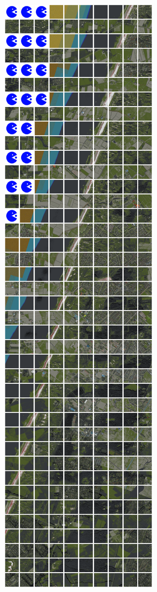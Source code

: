 <html>
<div>
<img src="https://github.com/HakkaTjakka/NL_TILE_MAP/blob/main/source.png" height="44" width="44">
<img src="https://github.com/HakkaTjakka/NL_TILE_MAP/blob/main/source.png" height="44" width="44">
<img src="https://github.com/HakkaTjakka/NL_TILE_MAP/blob/main/source.png" height="44" width="44">
<img src="https://github.com/HakkaTjakka/NL_TILE_MAP/blob/main/18/616/-1060/r.6163.-10600.png" height="44" width="44">
<img src="https://github.com/HakkaTjakka/NL_TILE_MAP/blob/main/18/616/-1060/r.6164.-10600.png" height="44" width="44">
<img src="https://github.com/HakkaTjakka/NL_TILE_MAP/blob/main/18/616/-1060/r.6165.-10600.png" height="44" width="44">
<img src="https://github.com/HakkaTjakka/NL_TILE_MAP/blob/main/18/616/-1060/r.6166.-10600.png" height="44" width="44">
<img src="https://github.com/HakkaTjakka/NL_TILE_MAP/blob/main/18/616/-1060/r.6167.-10600.png" height="44" width="44">
<img src="https://github.com/HakkaTjakka/NL_TILE_MAP/blob/main/18/616/-1060/r.6168.-10600.png" height="44" width="44">
<img src="https://github.com/HakkaTjakka/NL_TILE_MAP/blob/main/18/616/-1060/r.6169.-10600.png" height="44" width="44">
<img src="https://github.com/HakkaTjakka/NL_TILE_MAP/blob/main/18/617/-1060/r.6170.-10600.png" height="44" width="44">
<img src="https://github.com/HakkaTjakka/NL_TILE_MAP/blob/main/18/617/-1060/r.6171.-10600.png" height="44" width="44">
<img src="https://github.com/HakkaTjakka/NL_TILE_MAP/blob/main/18/617/-1060/r.6172.-10600.png" height="44" width="44">
<img src="https://github.com/HakkaTjakka/NL_TILE_MAP/blob/main/18/617/-1060/r.6173.-10600.png" height="44" width="44">
<img src="https://github.com/HakkaTjakka/NL_TILE_MAP/blob/main/18/617/-1060/r.6174.-10600.png" height="44" width="44">
<img src="https://github.com/HakkaTjakka/NL_TILE_MAP/blob/main/18/617/-1060/r.6175.-10600.png" height="44" width="44">
<img src="https://github.com/HakkaTjakka/NL_TILE_MAP/blob/main/18/617/-1060/r.6176.-10600.png" height="44" width="44">
<img src="https://github.com/HakkaTjakka/NL_TILE_MAP/blob/main/18/617/-1060/r.6177.-10600.png" height="44" width="44">
<img src="https://github.com/HakkaTjakka/NL_TILE_MAP/blob/main/18/617/-1060/r.6178.-10600.png" height="44" width="44">
<img src="https://github.com/HakkaTjakka/NL_TILE_MAP/blob/main/18/617/-1060/r.6179.-10600.png" height="44" width="44">
<br>
<img src="https://github.com/HakkaTjakka/NL_TILE_MAP/blob/main/source.png" height="44" width="44">
<img src="https://github.com/HakkaTjakka/NL_TILE_MAP/blob/main/source.png" height="44" width="44">
<img src="https://github.com/HakkaTjakka/NL_TILE_MAP/blob/main/source.png" height="44" width="44">
<img src="https://github.com/HakkaTjakka/NL_TILE_MAP/blob/main/18/616/-1060/r.6163.-10599.png" height="44" width="44">
<img src="https://github.com/HakkaTjakka/NL_TILE_MAP/blob/main/18/616/-1060/r.6164.-10599.png" height="44" width="44">
<img src="https://github.com/HakkaTjakka/NL_TILE_MAP/blob/main/18/616/-1060/r.6165.-10599.png" height="44" width="44">
<img src="https://github.com/HakkaTjakka/NL_TILE_MAP/blob/main/18/616/-1060/r.6166.-10599.png" height="44" width="44">
<img src="https://github.com/HakkaTjakka/NL_TILE_MAP/blob/main/18/616/-1060/r.6167.-10599.png" height="44" width="44">
<img src="https://github.com/HakkaTjakka/NL_TILE_MAP/blob/main/18/616/-1060/r.6168.-10599.png" height="44" width="44">
<img src="https://github.com/HakkaTjakka/NL_TILE_MAP/blob/main/18/616/-1060/r.6169.-10599.png" height="44" width="44">
<img src="https://github.com/HakkaTjakka/NL_TILE_MAP/blob/main/18/617/-1060/r.6170.-10599.png" height="44" width="44">
<img src="https://github.com/HakkaTjakka/NL_TILE_MAP/blob/main/18/617/-1060/r.6171.-10599.png" height="44" width="44">
<img src="https://github.com/HakkaTjakka/NL_TILE_MAP/blob/main/18/617/-1060/r.6172.-10599.png" height="44" width="44">
<img src="https://github.com/HakkaTjakka/NL_TILE_MAP/blob/main/18/617/-1060/r.6173.-10599.png" height="44" width="44">
<img src="https://github.com/HakkaTjakka/NL_TILE_MAP/blob/main/18/617/-1060/r.6174.-10599.png" height="44" width="44">
<img src="https://github.com/HakkaTjakka/NL_TILE_MAP/blob/main/18/617/-1060/r.6175.-10599.png" height="44" width="44">
<img src="https://github.com/HakkaTjakka/NL_TILE_MAP/blob/main/18/617/-1060/r.6176.-10599.png" height="44" width="44">
<img src="https://github.com/HakkaTjakka/NL_TILE_MAP/blob/main/18/617/-1060/r.6177.-10599.png" height="44" width="44">
<img src="https://github.com/HakkaTjakka/NL_TILE_MAP/blob/main/18/617/-1060/r.6178.-10599.png" height="44" width="44">
<img src="https://github.com/HakkaTjakka/NL_TILE_MAP/blob/main/18/617/-1060/r.6179.-10599.png" height="44" width="44">
<br>
<img src="https://github.com/HakkaTjakka/NL_TILE_MAP/blob/main/source.png" height="44" width="44">
<img src="https://github.com/HakkaTjakka/NL_TILE_MAP/blob/main/source.png" height="44" width="44">
<img src="https://github.com/HakkaTjakka/NL_TILE_MAP/blob/main/source.png" height="44" width="44">
<img src="https://github.com/HakkaTjakka/NL_TILE_MAP/blob/main/18/616/-1060/r.6163.-10598.png" height="44" width="44">
<img src="https://github.com/HakkaTjakka/NL_TILE_MAP/blob/main/18/616/-1060/r.6164.-10598.png" height="44" width="44">
<img src="https://github.com/HakkaTjakka/NL_TILE_MAP/blob/main/18/616/-1060/r.6165.-10598.png" height="44" width="44">
<img src="https://github.com/HakkaTjakka/NL_TILE_MAP/blob/main/18/616/-1060/r.6166.-10598.png" height="44" width="44">
<img src="https://github.com/HakkaTjakka/NL_TILE_MAP/blob/main/18/616/-1060/r.6167.-10598.png" height="44" width="44">
<img src="https://github.com/HakkaTjakka/NL_TILE_MAP/blob/main/18/616/-1060/r.6168.-10598.png" height="44" width="44">
<img src="https://github.com/HakkaTjakka/NL_TILE_MAP/blob/main/18/616/-1060/r.6169.-10598.png" height="44" width="44">
<img src="https://github.com/HakkaTjakka/NL_TILE_MAP/blob/main/18/617/-1060/r.6170.-10598.png" height="44" width="44">
<img src="https://github.com/HakkaTjakka/NL_TILE_MAP/blob/main/18/617/-1060/r.6171.-10598.png" height="44" width="44">
<img src="https://github.com/HakkaTjakka/NL_TILE_MAP/blob/main/18/617/-1060/r.6172.-10598.png" height="44" width="44">
<img src="https://github.com/HakkaTjakka/NL_TILE_MAP/blob/main/18/617/-1060/r.6173.-10598.png" height="44" width="44">
<img src="https://github.com/HakkaTjakka/NL_TILE_MAP/blob/main/18/617/-1060/r.6174.-10598.png" height="44" width="44">
<img src="https://github.com/HakkaTjakka/NL_TILE_MAP/blob/main/18/617/-1060/r.6175.-10598.png" height="44" width="44">
<img src="https://github.com/HakkaTjakka/NL_TILE_MAP/blob/main/18/617/-1060/r.6176.-10598.png" height="44" width="44">
<img src="https://github.com/HakkaTjakka/NL_TILE_MAP/blob/main/18/617/-1060/r.6177.-10598.png" height="44" width="44">
<img src="https://github.com/HakkaTjakka/NL_TILE_MAP/blob/main/18/617/-1060/r.6178.-10598.png" height="44" width="44">
<img src="https://github.com/HakkaTjakka/NL_TILE_MAP/blob/main/18/617/-1060/r.6179.-10598.png" height="44" width="44">
<br>
<img src="https://github.com/HakkaTjakka/NL_TILE_MAP/blob/main/source.png" height="44" width="44">
<img src="https://github.com/HakkaTjakka/NL_TILE_MAP/blob/main/source.png" height="44" width="44">
<img src="https://github.com/HakkaTjakka/NL_TILE_MAP/blob/main/source.png" height="44" width="44">
<img src="https://github.com/HakkaTjakka/NL_TILE_MAP/blob/main/18/616/-1060/r.6163.-10597.png" height="44" width="44">
<img src="https://github.com/HakkaTjakka/NL_TILE_MAP/blob/main/18/616/-1060/r.6164.-10597.png" height="44" width="44">
<img src="https://github.com/HakkaTjakka/NL_TILE_MAP/blob/main/18/616/-1060/r.6165.-10597.png" height="44" width="44">
<img src="https://github.com/HakkaTjakka/NL_TILE_MAP/blob/main/18/616/-1060/r.6166.-10597.png" height="44" width="44">
<img src="https://github.com/HakkaTjakka/NL_TILE_MAP/blob/main/18/616/-1060/r.6167.-10597.png" height="44" width="44">
<img src="https://github.com/HakkaTjakka/NL_TILE_MAP/blob/main/18/616/-1060/r.6168.-10597.png" height="44" width="44">
<img src="https://github.com/HakkaTjakka/NL_TILE_MAP/blob/main/18/616/-1060/r.6169.-10597.png" height="44" width="44">
<img src="https://github.com/HakkaTjakka/NL_TILE_MAP/blob/main/18/617/-1060/r.6170.-10597.png" height="44" width="44">
<img src="https://github.com/HakkaTjakka/NL_TILE_MAP/blob/main/18/617/-1060/r.6171.-10597.png" height="44" width="44">
<img src="https://github.com/HakkaTjakka/NL_TILE_MAP/blob/main/18/617/-1060/r.6172.-10597.png" height="44" width="44">
<img src="https://github.com/HakkaTjakka/NL_TILE_MAP/blob/main/18/617/-1060/r.6173.-10597.png" height="44" width="44">
<img src="https://github.com/HakkaTjakka/NL_TILE_MAP/blob/main/18/617/-1060/r.6174.-10597.png" height="44" width="44">
<img src="https://github.com/HakkaTjakka/NL_TILE_MAP/blob/main/18/617/-1060/r.6175.-10597.png" height="44" width="44">
<img src="https://github.com/HakkaTjakka/NL_TILE_MAP/blob/main/18/617/-1060/r.6176.-10597.png" height="44" width="44">
<img src="https://github.com/HakkaTjakka/NL_TILE_MAP/blob/main/18/617/-1060/r.6177.-10597.png" height="44" width="44">
<img src="https://github.com/HakkaTjakka/NL_TILE_MAP/blob/main/18/617/-1060/r.6178.-10597.png" height="44" width="44">
<img src="https://github.com/HakkaTjakka/NL_TILE_MAP/blob/main/18/617/-1060/r.6179.-10597.png" height="44" width="44">
<br>
<img src="https://github.com/HakkaTjakka/NL_TILE_MAP/blob/main/source.png" height="44" width="44">
<img src="https://github.com/HakkaTjakka/NL_TILE_MAP/blob/main/source.png" height="44" width="44">
<img src="https://github.com/HakkaTjakka/NL_TILE_MAP/blob/main/18/616/-1060/r.6162.-10596.png" height="44" width="44">
<img src="https://github.com/HakkaTjakka/NL_TILE_MAP/blob/main/18/616/-1060/r.6163.-10596.png" height="44" width="44">
<img src="https://github.com/HakkaTjakka/NL_TILE_MAP/blob/main/18/616/-1060/r.6164.-10596.png" height="44" width="44">
<img src="https://github.com/HakkaTjakka/NL_TILE_MAP/blob/main/18/616/-1060/r.6165.-10596.png" height="44" width="44">
<img src="https://github.com/HakkaTjakka/NL_TILE_MAP/blob/main/18/616/-1060/r.6166.-10596.png" height="44" width="44">
<img src="https://github.com/HakkaTjakka/NL_TILE_MAP/blob/main/18/616/-1060/r.6167.-10596.png" height="44" width="44">
<img src="https://github.com/HakkaTjakka/NL_TILE_MAP/blob/main/18/616/-1060/r.6168.-10596.png" height="44" width="44">
<img src="https://github.com/HakkaTjakka/NL_TILE_MAP/blob/main/18/616/-1060/r.6169.-10596.png" height="44" width="44">
<img src="https://github.com/HakkaTjakka/NL_TILE_MAP/blob/main/18/617/-1060/r.6170.-10596.png" height="44" width="44">
<img src="https://github.com/HakkaTjakka/NL_TILE_MAP/blob/main/18/617/-1060/r.6171.-10596.png" height="44" width="44">
<img src="https://github.com/HakkaTjakka/NL_TILE_MAP/blob/main/18/617/-1060/r.6172.-10596.png" height="44" width="44">
<img src="https://github.com/HakkaTjakka/NL_TILE_MAP/blob/main/18/617/-1060/r.6173.-10596.png" height="44" width="44">
<img src="https://github.com/HakkaTjakka/NL_TILE_MAP/blob/main/18/617/-1060/r.6174.-10596.png" height="44" width="44">
<img src="https://github.com/HakkaTjakka/NL_TILE_MAP/blob/main/18/617/-1060/r.6175.-10596.png" height="44" width="44">
<img src="https://github.com/HakkaTjakka/NL_TILE_MAP/blob/main/18/617/-1060/r.6176.-10596.png" height="44" width="44">
<img src="https://github.com/HakkaTjakka/NL_TILE_MAP/blob/main/18/617/-1060/r.6177.-10596.png" height="44" width="44">
<img src="https://github.com/HakkaTjakka/NL_TILE_MAP/blob/main/18/617/-1060/r.6178.-10596.png" height="44" width="44">
<img src="https://github.com/HakkaTjakka/NL_TILE_MAP/blob/main/18/617/-1060/r.6179.-10596.png" height="44" width="44">
<br>
<img src="https://github.com/HakkaTjakka/NL_TILE_MAP/blob/main/source.png" height="44" width="44">
<img src="https://github.com/HakkaTjakka/NL_TILE_MAP/blob/main/source.png" height="44" width="44">
<img src="https://github.com/HakkaTjakka/NL_TILE_MAP/blob/main/18/616/-1060/r.6162.-10595.png" height="44" width="44">
<img src="https://github.com/HakkaTjakka/NL_TILE_MAP/blob/main/18/616/-1060/r.6163.-10595.png" height="44" width="44">
<img src="https://github.com/HakkaTjakka/NL_TILE_MAP/blob/main/18/616/-1060/r.6164.-10595.png" height="44" width="44">
<img src="https://github.com/HakkaTjakka/NL_TILE_MAP/blob/main/18/616/-1060/r.6165.-10595.png" height="44" width="44">
<img src="https://github.com/HakkaTjakka/NL_TILE_MAP/blob/main/18/616/-1060/r.6166.-10595.png" height="44" width="44">
<img src="https://github.com/HakkaTjakka/NL_TILE_MAP/blob/main/18/616/-1060/r.6167.-10595.png" height="44" width="44">
<img src="https://github.com/HakkaTjakka/NL_TILE_MAP/blob/main/18/616/-1060/r.6168.-10595.png" height="44" width="44">
<img src="https://github.com/HakkaTjakka/NL_TILE_MAP/blob/main/18/616/-1060/r.6169.-10595.png" height="44" width="44">
<img src="https://github.com/HakkaTjakka/NL_TILE_MAP/blob/main/18/617/-1060/r.6170.-10595.png" height="44" width="44">
<img src="https://github.com/HakkaTjakka/NL_TILE_MAP/blob/main/18/617/-1060/r.6171.-10595.png" height="44" width="44">
<img src="https://github.com/HakkaTjakka/NL_TILE_MAP/blob/main/18/617/-1060/r.6172.-10595.png" height="44" width="44">
<img src="https://github.com/HakkaTjakka/NL_TILE_MAP/blob/main/18/617/-1060/r.6173.-10595.png" height="44" width="44">
<img src="https://github.com/HakkaTjakka/NL_TILE_MAP/blob/main/18/617/-1060/r.6174.-10595.png" height="44" width="44">
<img src="https://github.com/HakkaTjakka/NL_TILE_MAP/blob/main/18/617/-1060/r.6175.-10595.png" height="44" width="44">
<img src="https://github.com/HakkaTjakka/NL_TILE_MAP/blob/main/18/617/-1060/r.6176.-10595.png" height="44" width="44">
<img src="https://github.com/HakkaTjakka/NL_TILE_MAP/blob/main/18/617/-1060/r.6177.-10595.png" height="44" width="44">
<img src="https://github.com/HakkaTjakka/NL_TILE_MAP/blob/main/18/617/-1060/r.6178.-10595.png" height="44" width="44">
<img src="https://github.com/HakkaTjakka/NL_TILE_MAP/blob/main/18/617/-1060/r.6179.-10595.png" height="44" width="44">
<br>
<img src="https://github.com/HakkaTjakka/NL_TILE_MAP/blob/main/source.png" height="44" width="44">
<img src="https://github.com/HakkaTjakka/NL_TILE_MAP/blob/main/source.png" height="44" width="44">
<img src="https://github.com/HakkaTjakka/NL_TILE_MAP/blob/main/18/616/-1060/r.6162.-10594.png" height="44" width="44">
<img src="https://github.com/HakkaTjakka/NL_TILE_MAP/blob/main/18/616/-1060/r.6163.-10594.png" height="44" width="44">
<img src="https://github.com/HakkaTjakka/NL_TILE_MAP/blob/main/18/616/-1060/r.6164.-10594.png" height="44" width="44">
<img src="https://github.com/HakkaTjakka/NL_TILE_MAP/blob/main/18/616/-1060/r.6165.-10594.png" height="44" width="44">
<img src="https://github.com/HakkaTjakka/NL_TILE_MAP/blob/main/18/616/-1060/r.6166.-10594.png" height="44" width="44">
<img src="https://github.com/HakkaTjakka/NL_TILE_MAP/blob/main/18/616/-1060/r.6167.-10594.png" height="44" width="44">
<img src="https://github.com/HakkaTjakka/NL_TILE_MAP/blob/main/18/616/-1060/r.6168.-10594.png" height="44" width="44">
<img src="https://github.com/HakkaTjakka/NL_TILE_MAP/blob/main/18/616/-1060/r.6169.-10594.png" height="44" width="44">
<img src="https://github.com/HakkaTjakka/NL_TILE_MAP/blob/main/18/617/-1060/r.6170.-10594.png" height="44" width="44">
<img src="https://github.com/HakkaTjakka/NL_TILE_MAP/blob/main/18/617/-1060/r.6171.-10594.png" height="44" width="44">
<img src="https://github.com/HakkaTjakka/NL_TILE_MAP/blob/main/18/617/-1060/r.6172.-10594.png" height="44" width="44">
<img src="https://github.com/HakkaTjakka/NL_TILE_MAP/blob/main/18/617/-1060/r.6173.-10594.png" height="44" width="44">
<img src="https://github.com/HakkaTjakka/NL_TILE_MAP/blob/main/18/617/-1060/r.6174.-10594.png" height="44" width="44">
<img src="https://github.com/HakkaTjakka/NL_TILE_MAP/blob/main/18/617/-1060/r.6175.-10594.png" height="44" width="44">
<img src="https://github.com/HakkaTjakka/NL_TILE_MAP/blob/main/18/617/-1060/r.6176.-10594.png" height="44" width="44">
<img src="https://github.com/HakkaTjakka/NL_TILE_MAP/blob/main/18/617/-1060/r.6177.-10594.png" height="44" width="44">
<img src="https://github.com/HakkaTjakka/NL_TILE_MAP/blob/main/18/617/-1060/r.6178.-10594.png" height="44" width="44">
<img src="https://github.com/HakkaTjakka/NL_TILE_MAP/blob/main/18/617/-1060/r.6179.-10594.png" height="44" width="44">
<br>
<img src="https://github.com/HakkaTjakka/NL_TILE_MAP/blob/main/source.png" height="44" width="44">
<img src="https://github.com/HakkaTjakka/NL_TILE_MAP/blob/main/18/616/-1060/r.6161.-10593.png" height="44" width="44">
<img src="https://github.com/HakkaTjakka/NL_TILE_MAP/blob/main/18/616/-1060/r.6162.-10593.png" height="44" width="44">
<img src="https://github.com/HakkaTjakka/NL_TILE_MAP/blob/main/18/616/-1060/r.6163.-10593.png" height="44" width="44">
<img src="https://github.com/HakkaTjakka/NL_TILE_MAP/blob/main/18/616/-1060/r.6164.-10593.png" height="44" width="44">
<img src="https://github.com/HakkaTjakka/NL_TILE_MAP/blob/main/18/616/-1060/r.6165.-10593.png" height="44" width="44">
<img src="https://github.com/HakkaTjakka/NL_TILE_MAP/blob/main/18/616/-1060/r.6166.-10593.png" height="44" width="44">
<img src="https://github.com/HakkaTjakka/NL_TILE_MAP/blob/main/18/616/-1060/r.6167.-10593.png" height="44" width="44">
<img src="https://github.com/HakkaTjakka/NL_TILE_MAP/blob/main/18/616/-1060/r.6168.-10593.png" height="44" width="44">
<img src="https://github.com/HakkaTjakka/NL_TILE_MAP/blob/main/18/616/-1060/r.6169.-10593.png" height="44" width="44">
<img src="https://github.com/HakkaTjakka/NL_TILE_MAP/blob/main/18/617/-1060/r.6170.-10593.png" height="44" width="44">
<img src="https://github.com/HakkaTjakka/NL_TILE_MAP/blob/main/18/617/-1060/r.6171.-10593.png" height="44" width="44">
<img src="https://github.com/HakkaTjakka/NL_TILE_MAP/blob/main/18/617/-1060/r.6172.-10593.png" height="44" width="44">
<img src="https://github.com/HakkaTjakka/NL_TILE_MAP/blob/main/18/617/-1060/r.6173.-10593.png" height="44" width="44">
<img src="https://github.com/HakkaTjakka/NL_TILE_MAP/blob/main/18/617/-1060/r.6174.-10593.png" height="44" width="44">
<img src="https://github.com/HakkaTjakka/NL_TILE_MAP/blob/main/18/617/-1060/r.6175.-10593.png" height="44" width="44">
<img src="https://github.com/HakkaTjakka/NL_TILE_MAP/blob/main/18/617/-1060/r.6176.-10593.png" height="44" width="44">
<img src="https://github.com/HakkaTjakka/NL_TILE_MAP/blob/main/18/617/-1060/r.6177.-10593.png" height="44" width="44">
<img src="https://github.com/HakkaTjakka/NL_TILE_MAP/blob/main/18/617/-1060/r.6178.-10593.png" height="44" width="44">
<img src="https://github.com/HakkaTjakka/NL_TILE_MAP/blob/main/18/617/-1060/r.6179.-10593.png" height="44" width="44">
<br>
<img src="https://github.com/HakkaTjakka/NL_TILE_MAP/blob/main/18/616/-1060/r.6160.-10592.png" height="44" width="44">
<img src="https://github.com/HakkaTjakka/NL_TILE_MAP/blob/main/18/616/-1060/r.6161.-10592.png" height="44" width="44">
<img src="https://github.com/HakkaTjakka/NL_TILE_MAP/blob/main/18/616/-1060/r.6162.-10592.png" height="44" width="44">
<img src="https://github.com/HakkaTjakka/NL_TILE_MAP/blob/main/18/616/-1060/r.6163.-10592.png" height="44" width="44">
<img src="https://github.com/HakkaTjakka/NL_TILE_MAP/blob/main/18/616/-1060/r.6164.-10592.png" height="44" width="44">
<img src="https://github.com/HakkaTjakka/NL_TILE_MAP/blob/main/18/616/-1060/r.6165.-10592.png" height="44" width="44">
<img src="https://github.com/HakkaTjakka/NL_TILE_MAP/blob/main/18/616/-1060/r.6166.-10592.png" height="44" width="44">
<img src="https://github.com/HakkaTjakka/NL_TILE_MAP/blob/main/18/616/-1060/r.6167.-10592.png" height="44" width="44">
<img src="https://github.com/HakkaTjakka/NL_TILE_MAP/blob/main/18/616/-1060/r.6168.-10592.png" height="44" width="44">
<img src="https://github.com/HakkaTjakka/NL_TILE_MAP/blob/main/18/616/-1060/r.6169.-10592.png" height="44" width="44">
<img src="https://github.com/HakkaTjakka/NL_TILE_MAP/blob/main/18/617/-1060/r.6170.-10592.png" height="44" width="44">
<img src="https://github.com/HakkaTjakka/NL_TILE_MAP/blob/main/18/617/-1060/r.6171.-10592.png" height="44" width="44">
<img src="https://github.com/HakkaTjakka/NL_TILE_MAP/blob/main/18/617/-1060/r.6172.-10592.png" height="44" width="44">
<img src="https://github.com/HakkaTjakka/NL_TILE_MAP/blob/main/18/617/-1060/r.6173.-10592.png" height="44" width="44">
<img src="https://github.com/HakkaTjakka/NL_TILE_MAP/blob/main/18/617/-1060/r.6174.-10592.png" height="44" width="44">
<img src="https://github.com/HakkaTjakka/NL_TILE_MAP/blob/main/18/617/-1060/r.6175.-10592.png" height="44" width="44">
<img src="https://github.com/HakkaTjakka/NL_TILE_MAP/blob/main/18/617/-1060/r.6176.-10592.png" height="44" width="44">
<img src="https://github.com/HakkaTjakka/NL_TILE_MAP/blob/main/18/617/-1060/r.6177.-10592.png" height="44" width="44">
<img src="https://github.com/HakkaTjakka/NL_TILE_MAP/blob/main/18/617/-1060/r.6178.-10592.png" height="44" width="44">
<img src="https://github.com/HakkaTjakka/NL_TILE_MAP/blob/main/18/617/-1060/r.6179.-10592.png" height="44" width="44">
<br>
<img src="https://github.com/HakkaTjakka/NL_TILE_MAP/blob/main/18/616/-1060/r.6160.-10591.png" height="44" width="44">
<img src="https://github.com/HakkaTjakka/NL_TILE_MAP/blob/main/18/616/-1060/r.6161.-10591.png" height="44" width="44">
<img src="https://github.com/HakkaTjakka/NL_TILE_MAP/blob/main/18/616/-1060/r.6162.-10591.png" height="44" width="44">
<img src="https://github.com/HakkaTjakka/NL_TILE_MAP/blob/main/18/616/-1060/r.6163.-10591.png" height="44" width="44">
<img src="https://github.com/HakkaTjakka/NL_TILE_MAP/blob/main/18/616/-1060/r.6164.-10591.png" height="44" width="44">
<img src="https://github.com/HakkaTjakka/NL_TILE_MAP/blob/main/18/616/-1060/r.6165.-10591.png" height="44" width="44">
<img src="https://github.com/HakkaTjakka/NL_TILE_MAP/blob/main/18/616/-1060/r.6166.-10591.png" height="44" width="44">
<img src="https://github.com/HakkaTjakka/NL_TILE_MAP/blob/main/18/616/-1060/r.6167.-10591.png" height="44" width="44">
<img src="https://github.com/HakkaTjakka/NL_TILE_MAP/blob/main/18/616/-1060/r.6168.-10591.png" height="44" width="44">
<img src="https://github.com/HakkaTjakka/NL_TILE_MAP/blob/main/18/616/-1060/r.6169.-10591.png" height="44" width="44">
<img src="https://github.com/HakkaTjakka/NL_TILE_MAP/blob/main/18/617/-1060/r.6170.-10591.png" height="44" width="44">
<img src="https://github.com/HakkaTjakka/NL_TILE_MAP/blob/main/18/617/-1060/r.6171.-10591.png" height="44" width="44">
<img src="https://github.com/HakkaTjakka/NL_TILE_MAP/blob/main/18/617/-1060/r.6172.-10591.png" height="44" width="44">
<img src="https://github.com/HakkaTjakka/NL_TILE_MAP/blob/main/18/617/-1060/r.6173.-10591.png" height="44" width="44">
<img src="https://github.com/HakkaTjakka/NL_TILE_MAP/blob/main/18/617/-1060/r.6174.-10591.png" height="44" width="44">
<img src="https://github.com/HakkaTjakka/NL_TILE_MAP/blob/main/18/617/-1060/r.6175.-10591.png" height="44" width="44">
<img src="https://github.com/HakkaTjakka/NL_TILE_MAP/blob/main/18/617/-1060/r.6176.-10591.png" height="44" width="44">
<img src="https://github.com/HakkaTjakka/NL_TILE_MAP/blob/main/18/617/-1060/r.6177.-10591.png" height="44" width="44">
<img src="https://github.com/HakkaTjakka/NL_TILE_MAP/blob/main/18/617/-1060/r.6178.-10591.png" height="44" width="44">
<img src="https://github.com/HakkaTjakka/NL_TILE_MAP/blob/main/18/617/-1060/r.6179.-10591.png" height="44" width="44">
<br>
<img src="https://github.com/HakkaTjakka/NL_TILE_MAP/blob/main/18/616/-1059/r.6160.-10590.png" height="44" width="44">
<img src="https://github.com/HakkaTjakka/NL_TILE_MAP/blob/main/18/616/-1059/r.6161.-10590.png" height="44" width="44">
<img src="https://github.com/HakkaTjakka/NL_TILE_MAP/blob/main/18/616/-1059/r.6162.-10590.png" height="44" width="44">
<img src="https://github.com/HakkaTjakka/NL_TILE_MAP/blob/main/18/616/-1059/r.6163.-10590.png" height="44" width="44">
<img src="https://github.com/HakkaTjakka/NL_TILE_MAP/blob/main/18/616/-1059/r.6164.-10590.png" height="44" width="44">
<img src="https://github.com/HakkaTjakka/NL_TILE_MAP/blob/main/18/616/-1059/r.6165.-10590.png" height="44" width="44">
<img src="https://github.com/HakkaTjakka/NL_TILE_MAP/blob/main/18/616/-1059/r.6166.-10590.png" height="44" width="44">
<img src="https://github.com/HakkaTjakka/NL_TILE_MAP/blob/main/18/616/-1059/r.6167.-10590.png" height="44" width="44">
<img src="https://github.com/HakkaTjakka/NL_TILE_MAP/blob/main/18/616/-1059/r.6168.-10590.png" height="44" width="44">
<img src="https://github.com/HakkaTjakka/NL_TILE_MAP/blob/main/18/616/-1059/r.6169.-10590.png" height="44" width="44">
<img src="https://github.com/HakkaTjakka/NL_TILE_MAP/blob/main/18/617/-1059/r.6170.-10590.png" height="44" width="44">
<img src="https://github.com/HakkaTjakka/NL_TILE_MAP/blob/main/18/617/-1059/r.6171.-10590.png" height="44" width="44">
<img src="https://github.com/HakkaTjakka/NL_TILE_MAP/blob/main/18/617/-1059/r.6172.-10590.png" height="44" width="44">
<img src="https://github.com/HakkaTjakka/NL_TILE_MAP/blob/main/18/617/-1059/r.6173.-10590.png" height="44" width="44">
<img src="https://github.com/HakkaTjakka/NL_TILE_MAP/blob/main/18/617/-1059/r.6174.-10590.png" height="44" width="44">
<img src="https://github.com/HakkaTjakka/NL_TILE_MAP/blob/main/18/617/-1059/r.6175.-10590.png" height="44" width="44">
<img src="https://github.com/HakkaTjakka/NL_TILE_MAP/blob/main/18/617/-1059/r.6176.-10590.png" height="44" width="44">
<img src="https://github.com/HakkaTjakka/NL_TILE_MAP/blob/main/18/617/-1059/r.6177.-10590.png" height="44" width="44">
<img src="https://github.com/HakkaTjakka/NL_TILE_MAP/blob/main/18/617/-1059/r.6178.-10590.png" height="44" width="44">
<img src="https://github.com/HakkaTjakka/NL_TILE_MAP/blob/main/18/617/-1059/r.6179.-10590.png" height="44" width="44">
<br>
<img src="https://github.com/HakkaTjakka/NL_TILE_MAP/blob/main/18/616/-1059/r.6160.-10589.png" height="44" width="44">
<img src="https://github.com/HakkaTjakka/NL_TILE_MAP/blob/main/18/616/-1059/r.6161.-10589.png" height="44" width="44">
<img src="https://github.com/HakkaTjakka/NL_TILE_MAP/blob/main/18/616/-1059/r.6162.-10589.png" height="44" width="44">
<img src="https://github.com/HakkaTjakka/NL_TILE_MAP/blob/main/18/616/-1059/r.6163.-10589.png" height="44" width="44">
<img src="https://github.com/HakkaTjakka/NL_TILE_MAP/blob/main/18/616/-1059/r.6164.-10589.png" height="44" width="44">
<img src="https://github.com/HakkaTjakka/NL_TILE_MAP/blob/main/18/616/-1059/r.6165.-10589.png" height="44" width="44">
<img src="https://github.com/HakkaTjakka/NL_TILE_MAP/blob/main/18/616/-1059/r.6166.-10589.png" height="44" width="44">
<img src="https://github.com/HakkaTjakka/NL_TILE_MAP/blob/main/18/616/-1059/r.6167.-10589.png" height="44" width="44">
<img src="https://github.com/HakkaTjakka/NL_TILE_MAP/blob/main/18/616/-1059/r.6168.-10589.png" height="44" width="44">
<img src="https://github.com/HakkaTjakka/NL_TILE_MAP/blob/main/18/616/-1059/r.6169.-10589.png" height="44" width="44">
<img src="https://github.com/HakkaTjakka/NL_TILE_MAP/blob/main/18/617/-1059/r.6170.-10589.png" height="44" width="44">
<img src="https://github.com/HakkaTjakka/NL_TILE_MAP/blob/main/18/617/-1059/r.6171.-10589.png" height="44" width="44">
<img src="https://github.com/HakkaTjakka/NL_TILE_MAP/blob/main/18/617/-1059/r.6172.-10589.png" height="44" width="44">
<img src="https://github.com/HakkaTjakka/NL_TILE_MAP/blob/main/18/617/-1059/r.6173.-10589.png" height="44" width="44">
<img src="https://github.com/HakkaTjakka/NL_TILE_MAP/blob/main/18/617/-1059/r.6174.-10589.png" height="44" width="44">
<img src="https://github.com/HakkaTjakka/NL_TILE_MAP/blob/main/18/617/-1059/r.6175.-10589.png" height="44" width="44">
<img src="https://github.com/HakkaTjakka/NL_TILE_MAP/blob/main/18/617/-1059/r.6176.-10589.png" height="44" width="44">
<img src="https://github.com/HakkaTjakka/NL_TILE_MAP/blob/main/18/617/-1059/r.6177.-10589.png" height="44" width="44">
<img src="https://github.com/HakkaTjakka/NL_TILE_MAP/blob/main/18/617/-1059/r.6178.-10589.png" height="44" width="44">
<img src="https://github.com/HakkaTjakka/NL_TILE_MAP/blob/main/18/617/-1059/r.6179.-10589.png" height="44" width="44">
<br>
<img src="https://github.com/HakkaTjakka/NL_TILE_MAP/blob/main/18/616/-1059/r.6160.-10588.png" height="44" width="44">
<img src="https://github.com/HakkaTjakka/NL_TILE_MAP/blob/main/18/616/-1059/r.6161.-10588.png" height="44" width="44">
<img src="https://github.com/HakkaTjakka/NL_TILE_MAP/blob/main/18/616/-1059/r.6162.-10588.png" height="44" width="44">
<img src="https://github.com/HakkaTjakka/NL_TILE_MAP/blob/main/18/616/-1059/r.6163.-10588.png" height="44" width="44">
<img src="https://github.com/HakkaTjakka/NL_TILE_MAP/blob/main/18/616/-1059/r.6164.-10588.png" height="44" width="44">
<img src="https://github.com/HakkaTjakka/NL_TILE_MAP/blob/main/18/616/-1059/r.6165.-10588.png" height="44" width="44">
<img src="https://github.com/HakkaTjakka/NL_TILE_MAP/blob/main/18/616/-1059/r.6166.-10588.png" height="44" width="44">
<img src="https://github.com/HakkaTjakka/NL_TILE_MAP/blob/main/18/616/-1059/r.6167.-10588.png" height="44" width="44">
<img src="https://github.com/HakkaTjakka/NL_TILE_MAP/blob/main/18/616/-1059/r.6168.-10588.png" height="44" width="44">
<img src="https://github.com/HakkaTjakka/NL_TILE_MAP/blob/main/18/616/-1059/r.6169.-10588.png" height="44" width="44">
<img src="https://github.com/HakkaTjakka/NL_TILE_MAP/blob/main/18/617/-1059/r.6170.-10588.png" height="44" width="44">
<img src="https://github.com/HakkaTjakka/NL_TILE_MAP/blob/main/18/617/-1059/r.6171.-10588.png" height="44" width="44">
<img src="https://github.com/HakkaTjakka/NL_TILE_MAP/blob/main/18/617/-1059/r.6172.-10588.png" height="44" width="44">
<img src="https://github.com/HakkaTjakka/NL_TILE_MAP/blob/main/18/617/-1059/r.6173.-10588.png" height="44" width="44">
<img src="https://github.com/HakkaTjakka/NL_TILE_MAP/blob/main/18/617/-1059/r.6174.-10588.png" height="44" width="44">
<img src="https://github.com/HakkaTjakka/NL_TILE_MAP/blob/main/18/617/-1059/r.6175.-10588.png" height="44" width="44">
<img src="https://github.com/HakkaTjakka/NL_TILE_MAP/blob/main/18/617/-1059/r.6176.-10588.png" height="44" width="44">
<img src="https://github.com/HakkaTjakka/NL_TILE_MAP/blob/main/18/617/-1059/r.6177.-10588.png" height="44" width="44">
<img src="https://github.com/HakkaTjakka/NL_TILE_MAP/blob/main/18/617/-1059/r.6178.-10588.png" height="44" width="44">
<img src="https://github.com/HakkaTjakka/NL_TILE_MAP/blob/main/18/617/-1059/r.6179.-10588.png" height="44" width="44">
<br>
<img src="https://github.com/HakkaTjakka/NL_TILE_MAP/blob/main/18/616/-1059/r.6160.-10587.png" height="44" width="44">
<img src="https://github.com/HakkaTjakka/NL_TILE_MAP/blob/main/18/616/-1059/r.6161.-10587.png" height="44" width="44">
<img src="https://github.com/HakkaTjakka/NL_TILE_MAP/blob/main/18/616/-1059/r.6162.-10587.png" height="44" width="44">
<img src="https://github.com/HakkaTjakka/NL_TILE_MAP/blob/main/18/616/-1059/r.6163.-10587.png" height="44" width="44">
<img src="https://github.com/HakkaTjakka/NL_TILE_MAP/blob/main/18/616/-1059/r.6164.-10587.png" height="44" width="44">
<img src="https://github.com/HakkaTjakka/NL_TILE_MAP/blob/main/18/616/-1059/r.6165.-10587.png" height="44" width="44">
<img src="https://github.com/HakkaTjakka/NL_TILE_MAP/blob/main/18/616/-1059/r.6166.-10587.png" height="44" width="44">
<img src="https://github.com/HakkaTjakka/NL_TILE_MAP/blob/main/18/616/-1059/r.6167.-10587.png" height="44" width="44">
<img src="https://github.com/HakkaTjakka/NL_TILE_MAP/blob/main/18/616/-1059/r.6168.-10587.png" height="44" width="44">
<img src="https://github.com/HakkaTjakka/NL_TILE_MAP/blob/main/18/616/-1059/r.6169.-10587.png" height="44" width="44">
<img src="https://github.com/HakkaTjakka/NL_TILE_MAP/blob/main/18/617/-1059/r.6170.-10587.png" height="44" width="44">
<img src="https://github.com/HakkaTjakka/NL_TILE_MAP/blob/main/18/617/-1059/r.6171.-10587.png" height="44" width="44">
<img src="https://github.com/HakkaTjakka/NL_TILE_MAP/blob/main/18/617/-1059/r.6172.-10587.png" height="44" width="44">
<img src="https://github.com/HakkaTjakka/NL_TILE_MAP/blob/main/18/617/-1059/r.6173.-10587.png" height="44" width="44">
<img src="https://github.com/HakkaTjakka/NL_TILE_MAP/blob/main/18/617/-1059/r.6174.-10587.png" height="44" width="44">
<img src="https://github.com/HakkaTjakka/NL_TILE_MAP/blob/main/18/617/-1059/r.6175.-10587.png" height="44" width="44">
<img src="https://github.com/HakkaTjakka/NL_TILE_MAP/blob/main/18/617/-1059/r.6176.-10587.png" height="44" width="44">
<img src="https://github.com/HakkaTjakka/NL_TILE_MAP/blob/main/18/617/-1059/r.6177.-10587.png" height="44" width="44">
<img src="https://github.com/HakkaTjakka/NL_TILE_MAP/blob/main/18/617/-1059/r.6178.-10587.png" height="44" width="44">
<img src="https://github.com/HakkaTjakka/NL_TILE_MAP/blob/main/18/617/-1059/r.6179.-10587.png" height="44" width="44">
<br>
<img src="https://github.com/HakkaTjakka/NL_TILE_MAP/blob/main/18/616/-1059/r.6160.-10586.png" height="44" width="44">
<img src="https://github.com/HakkaTjakka/NL_TILE_MAP/blob/main/18/616/-1059/r.6161.-10586.png" height="44" width="44">
<img src="https://github.com/HakkaTjakka/NL_TILE_MAP/blob/main/18/616/-1059/r.6162.-10586.png" height="44" width="44">
<img src="https://github.com/HakkaTjakka/NL_TILE_MAP/blob/main/18/616/-1059/r.6163.-10586.png" height="44" width="44">
<img src="https://github.com/HakkaTjakka/NL_TILE_MAP/blob/main/18/616/-1059/r.6164.-10586.png" height="44" width="44">
<img src="https://github.com/HakkaTjakka/NL_TILE_MAP/blob/main/18/616/-1059/r.6165.-10586.png" height="44" width="44">
<img src="https://github.com/HakkaTjakka/NL_TILE_MAP/blob/main/18/616/-1059/r.6166.-10586.png" height="44" width="44">
<img src="https://github.com/HakkaTjakka/NL_TILE_MAP/blob/main/18/616/-1059/r.6167.-10586.png" height="44" width="44">
<img src="https://github.com/HakkaTjakka/NL_TILE_MAP/blob/main/18/616/-1059/r.6168.-10586.png" height="44" width="44">
<img src="https://github.com/HakkaTjakka/NL_TILE_MAP/blob/main/18/616/-1059/r.6169.-10586.png" height="44" width="44">
<img src="https://github.com/HakkaTjakka/NL_TILE_MAP/blob/main/18/617/-1059/r.6170.-10586.png" height="44" width="44">
<img src="https://github.com/HakkaTjakka/NL_TILE_MAP/blob/main/18/617/-1059/r.6171.-10586.png" height="44" width="44">
<img src="https://github.com/HakkaTjakka/NL_TILE_MAP/blob/main/18/617/-1059/r.6172.-10586.png" height="44" width="44">
<img src="https://github.com/HakkaTjakka/NL_TILE_MAP/blob/main/18/617/-1059/r.6173.-10586.png" height="44" width="44">
<img src="https://github.com/HakkaTjakka/NL_TILE_MAP/blob/main/18/617/-1059/r.6174.-10586.png" height="44" width="44">
<img src="https://github.com/HakkaTjakka/NL_TILE_MAP/blob/main/18/617/-1059/r.6175.-10586.png" height="44" width="44">
<img src="https://github.com/HakkaTjakka/NL_TILE_MAP/blob/main/18/617/-1059/r.6176.-10586.png" height="44" width="44">
<img src="https://github.com/HakkaTjakka/NL_TILE_MAP/blob/main/18/617/-1059/r.6177.-10586.png" height="44" width="44">
<img src="https://github.com/HakkaTjakka/NL_TILE_MAP/blob/main/18/617/-1059/r.6178.-10586.png" height="44" width="44">
<img src="https://github.com/HakkaTjakka/NL_TILE_MAP/blob/main/18/617/-1059/r.6179.-10586.png" height="44" width="44">
<br>
<img src="https://github.com/HakkaTjakka/NL_TILE_MAP/blob/main/18/616/-1059/r.6160.-10585.png" height="44" width="44">
<img src="https://github.com/HakkaTjakka/NL_TILE_MAP/blob/main/18/616/-1059/r.6161.-10585.png" height="44" width="44">
<img src="https://github.com/HakkaTjakka/NL_TILE_MAP/blob/main/18/616/-1059/r.6162.-10585.png" height="44" width="44">
<img src="https://github.com/HakkaTjakka/NL_TILE_MAP/blob/main/18/616/-1059/r.6163.-10585.png" height="44" width="44">
<img src="https://github.com/HakkaTjakka/NL_TILE_MAP/blob/main/18/616/-1059/r.6164.-10585.png" height="44" width="44">
<img src="https://github.com/HakkaTjakka/NL_TILE_MAP/blob/main/18/616/-1059/r.6165.-10585.png" height="44" width="44">
<img src="https://github.com/HakkaTjakka/NL_TILE_MAP/blob/main/18/616/-1059/r.6166.-10585.png" height="44" width="44">
<img src="https://github.com/HakkaTjakka/NL_TILE_MAP/blob/main/18/616/-1059/r.6167.-10585.png" height="44" width="44">
<img src="https://github.com/HakkaTjakka/NL_TILE_MAP/blob/main/18/616/-1059/r.6168.-10585.png" height="44" width="44">
<img src="https://github.com/HakkaTjakka/NL_TILE_MAP/blob/main/18/616/-1059/r.6169.-10585.png" height="44" width="44">
<img src="https://github.com/HakkaTjakka/NL_TILE_MAP/blob/main/18/617/-1059/r.6170.-10585.png" height="44" width="44">
<img src="https://github.com/HakkaTjakka/NL_TILE_MAP/blob/main/18/617/-1059/r.6171.-10585.png" height="44" width="44">
<img src="https://github.com/HakkaTjakka/NL_TILE_MAP/blob/main/18/617/-1059/r.6172.-10585.png" height="44" width="44">
<img src="https://github.com/HakkaTjakka/NL_TILE_MAP/blob/main/18/617/-1059/r.6173.-10585.png" height="44" width="44">
<img src="https://github.com/HakkaTjakka/NL_TILE_MAP/blob/main/18/617/-1059/r.6174.-10585.png" height="44" width="44">
<img src="https://github.com/HakkaTjakka/NL_TILE_MAP/blob/main/18/617/-1059/r.6175.-10585.png" height="44" width="44">
<img src="https://github.com/HakkaTjakka/NL_TILE_MAP/blob/main/18/617/-1059/r.6176.-10585.png" height="44" width="44">
<img src="https://github.com/HakkaTjakka/NL_TILE_MAP/blob/main/18/617/-1059/r.6177.-10585.png" height="44" width="44">
<img src="https://github.com/HakkaTjakka/NL_TILE_MAP/blob/main/18/617/-1059/r.6178.-10585.png" height="44" width="44">
<img src="https://github.com/HakkaTjakka/NL_TILE_MAP/blob/main/18/617/-1059/r.6179.-10585.png" height="44" width="44">
<br>
<img src="https://github.com/HakkaTjakka/NL_TILE_MAP/blob/main/18/616/-1059/r.6160.-10584.png" height="44" width="44">
<img src="https://github.com/HakkaTjakka/NL_TILE_MAP/blob/main/18/616/-1059/r.6161.-10584.png" height="44" width="44">
<img src="https://github.com/HakkaTjakka/NL_TILE_MAP/blob/main/18/616/-1059/r.6162.-10584.png" height="44" width="44">
<img src="https://github.com/HakkaTjakka/NL_TILE_MAP/blob/main/18/616/-1059/r.6163.-10584.png" height="44" width="44">
<img src="https://github.com/HakkaTjakka/NL_TILE_MAP/blob/main/18/616/-1059/r.6164.-10584.png" height="44" width="44">
<img src="https://github.com/HakkaTjakka/NL_TILE_MAP/blob/main/18/616/-1059/r.6165.-10584.png" height="44" width="44">
<img src="https://github.com/HakkaTjakka/NL_TILE_MAP/blob/main/18/616/-1059/r.6166.-10584.png" height="44" width="44">
<img src="https://github.com/HakkaTjakka/NL_TILE_MAP/blob/main/18/616/-1059/r.6167.-10584.png" height="44" width="44">
<img src="https://github.com/HakkaTjakka/NL_TILE_MAP/blob/main/18/616/-1059/r.6168.-10584.png" height="44" width="44">
<img src="https://github.com/HakkaTjakka/NL_TILE_MAP/blob/main/18/616/-1059/r.6169.-10584.png" height="44" width="44">
<img src="https://github.com/HakkaTjakka/NL_TILE_MAP/blob/main/18/617/-1059/r.6170.-10584.png" height="44" width="44">
<img src="https://github.com/HakkaTjakka/NL_TILE_MAP/blob/main/18/617/-1059/r.6171.-10584.png" height="44" width="44">
<img src="https://github.com/HakkaTjakka/NL_TILE_MAP/blob/main/18/617/-1059/r.6172.-10584.png" height="44" width="44">
<img src="https://github.com/HakkaTjakka/NL_TILE_MAP/blob/main/18/617/-1059/r.6173.-10584.png" height="44" width="44">
<img src="https://github.com/HakkaTjakka/NL_TILE_MAP/blob/main/18/617/-1059/r.6174.-10584.png" height="44" width="44">
<img src="https://github.com/HakkaTjakka/NL_TILE_MAP/blob/main/18/617/-1059/r.6175.-10584.png" height="44" width="44">
<img src="https://github.com/HakkaTjakka/NL_TILE_MAP/blob/main/18/617/-1059/r.6176.-10584.png" height="44" width="44">
<img src="https://github.com/HakkaTjakka/NL_TILE_MAP/blob/main/18/617/-1059/r.6177.-10584.png" height="44" width="44">
<img src="https://github.com/HakkaTjakka/NL_TILE_MAP/blob/main/18/617/-1059/r.6178.-10584.png" height="44" width="44">
<img src="https://github.com/HakkaTjakka/NL_TILE_MAP/blob/main/18/617/-1059/r.6179.-10584.png" height="44" width="44">
<br>
<img src="https://github.com/HakkaTjakka/NL_TILE_MAP/blob/main/18/616/-1059/r.6160.-10583.png" height="44" width="44">
<img src="https://github.com/HakkaTjakka/NL_TILE_MAP/blob/main/18/616/-1059/r.6161.-10583.png" height="44" width="44">
<img src="https://github.com/HakkaTjakka/NL_TILE_MAP/blob/main/18/616/-1059/r.6162.-10583.png" height="44" width="44">
<img src="https://github.com/HakkaTjakka/NL_TILE_MAP/blob/main/18/616/-1059/r.6163.-10583.png" height="44" width="44">
<img src="https://github.com/HakkaTjakka/NL_TILE_MAP/blob/main/18/616/-1059/r.6164.-10583.png" height="44" width="44">
<img src="https://github.com/HakkaTjakka/NL_TILE_MAP/blob/main/18/616/-1059/r.6165.-10583.png" height="44" width="44">
<img src="https://github.com/HakkaTjakka/NL_TILE_MAP/blob/main/18/616/-1059/r.6166.-10583.png" height="44" width="44">
<img src="https://github.com/HakkaTjakka/NL_TILE_MAP/blob/main/18/616/-1059/r.6167.-10583.png" height="44" width="44">
<img src="https://github.com/HakkaTjakka/NL_TILE_MAP/blob/main/18/616/-1059/r.6168.-10583.png" height="44" width="44">
<img src="https://github.com/HakkaTjakka/NL_TILE_MAP/blob/main/18/616/-1059/r.6169.-10583.png" height="44" width="44">
<img src="https://github.com/HakkaTjakka/NL_TILE_MAP/blob/main/18/617/-1059/r.6170.-10583.png" height="44" width="44">
<img src="https://github.com/HakkaTjakka/NL_TILE_MAP/blob/main/18/617/-1059/r.6171.-10583.png" height="44" width="44">
<img src="https://github.com/HakkaTjakka/NL_TILE_MAP/blob/main/18/617/-1059/r.6172.-10583.png" height="44" width="44">
<img src="https://github.com/HakkaTjakka/NL_TILE_MAP/blob/main/18/617/-1059/r.6173.-10583.png" height="44" width="44">
<img src="https://github.com/HakkaTjakka/NL_TILE_MAP/blob/main/18/617/-1059/r.6174.-10583.png" height="44" width="44">
<img src="https://github.com/HakkaTjakka/NL_TILE_MAP/blob/main/18/617/-1059/r.6175.-10583.png" height="44" width="44">
<img src="https://github.com/HakkaTjakka/NL_TILE_MAP/blob/main/18/617/-1059/r.6176.-10583.png" height="44" width="44">
<img src="https://github.com/HakkaTjakka/NL_TILE_MAP/blob/main/18/617/-1059/r.6177.-10583.png" height="44" width="44">
<img src="https://github.com/HakkaTjakka/NL_TILE_MAP/blob/main/18/617/-1059/r.6178.-10583.png" height="44" width="44">
<img src="https://github.com/HakkaTjakka/NL_TILE_MAP/blob/main/18/617/-1059/r.6179.-10583.png" height="44" width="44">
<br>
<img src="https://github.com/HakkaTjakka/NL_TILE_MAP/blob/main/18/616/-1059/r.6160.-10582.png" height="44" width="44">
<img src="https://github.com/HakkaTjakka/NL_TILE_MAP/blob/main/18/616/-1059/r.6161.-10582.png" height="44" width="44">
<img src="https://github.com/HakkaTjakka/NL_TILE_MAP/blob/main/18/616/-1059/r.6162.-10582.png" height="44" width="44">
<img src="https://github.com/HakkaTjakka/NL_TILE_MAP/blob/main/18/616/-1059/r.6163.-10582.png" height="44" width="44">
<img src="https://github.com/HakkaTjakka/NL_TILE_MAP/blob/main/18/616/-1059/r.6164.-10582.png" height="44" width="44">
<img src="https://github.com/HakkaTjakka/NL_TILE_MAP/blob/main/18/616/-1059/r.6165.-10582.png" height="44" width="44">
<img src="https://github.com/HakkaTjakka/NL_TILE_MAP/blob/main/18/616/-1059/r.6166.-10582.png" height="44" width="44">
<img src="https://github.com/HakkaTjakka/NL_TILE_MAP/blob/main/18/616/-1059/r.6167.-10582.png" height="44" width="44">
<img src="https://github.com/HakkaTjakka/NL_TILE_MAP/blob/main/18/616/-1059/r.6168.-10582.png" height="44" width="44">
<img src="https://github.com/HakkaTjakka/NL_TILE_MAP/blob/main/18/616/-1059/r.6169.-10582.png" height="44" width="44">
<img src="https://github.com/HakkaTjakka/NL_TILE_MAP/blob/main/18/617/-1059/r.6170.-10582.png" height="44" width="44">
<img src="https://github.com/HakkaTjakka/NL_TILE_MAP/blob/main/18/617/-1059/r.6171.-10582.png" height="44" width="44">
<img src="https://github.com/HakkaTjakka/NL_TILE_MAP/blob/main/18/617/-1059/r.6172.-10582.png" height="44" width="44">
<img src="https://github.com/HakkaTjakka/NL_TILE_MAP/blob/main/18/617/-1059/r.6173.-10582.png" height="44" width="44">
<img src="https://github.com/HakkaTjakka/NL_TILE_MAP/blob/main/18/617/-1059/r.6174.-10582.png" height="44" width="44">
<img src="https://github.com/HakkaTjakka/NL_TILE_MAP/blob/main/18/617/-1059/r.6175.-10582.png" height="44" width="44">
<img src="https://github.com/HakkaTjakka/NL_TILE_MAP/blob/main/18/617/-1059/r.6176.-10582.png" height="44" width="44">
<img src="https://github.com/HakkaTjakka/NL_TILE_MAP/blob/main/18/617/-1059/r.6177.-10582.png" height="44" width="44">
<img src="https://github.com/HakkaTjakka/NL_TILE_MAP/blob/main/18/617/-1059/r.6178.-10582.png" height="44" width="44">
<img src="https://github.com/HakkaTjakka/NL_TILE_MAP/blob/main/18/617/-1059/r.6179.-10582.png" height="44" width="44">
<br>
<img src="https://github.com/HakkaTjakka/NL_TILE_MAP/blob/main/18/616/-1059/r.6160.-10581.png" height="44" width="44">
<img src="https://github.com/HakkaTjakka/NL_TILE_MAP/blob/main/18/616/-1059/r.6161.-10581.png" height="44" width="44">
<img src="https://github.com/HakkaTjakka/NL_TILE_MAP/blob/main/18/616/-1059/r.6162.-10581.png" height="44" width="44">
<img src="https://github.com/HakkaTjakka/NL_TILE_MAP/blob/main/18/616/-1059/r.6163.-10581.png" height="44" width="44">
<img src="https://github.com/HakkaTjakka/NL_TILE_MAP/blob/main/18/616/-1059/r.6164.-10581.png" height="44" width="44">
<img src="https://github.com/HakkaTjakka/NL_TILE_MAP/blob/main/18/616/-1059/r.6165.-10581.png" height="44" width="44">
<img src="https://github.com/HakkaTjakka/NL_TILE_MAP/blob/main/18/616/-1059/r.6166.-10581.png" height="44" width="44">
<img src="https://github.com/HakkaTjakka/NL_TILE_MAP/blob/main/18/616/-1059/r.6167.-10581.png" height="44" width="44">
<img src="https://github.com/HakkaTjakka/NL_TILE_MAP/blob/main/18/616/-1059/r.6168.-10581.png" height="44" width="44">
<img src="https://github.com/HakkaTjakka/NL_TILE_MAP/blob/main/18/616/-1059/r.6169.-10581.png" height="44" width="44">
<img src="https://github.com/HakkaTjakka/NL_TILE_MAP/blob/main/18/617/-1059/r.6170.-10581.png" height="44" width="44">
<img src="https://github.com/HakkaTjakka/NL_TILE_MAP/blob/main/18/617/-1059/r.6171.-10581.png" height="44" width="44">
<img src="https://github.com/HakkaTjakka/NL_TILE_MAP/blob/main/18/617/-1059/r.6172.-10581.png" height="44" width="44">
<img src="https://github.com/HakkaTjakka/NL_TILE_MAP/blob/main/18/617/-1059/r.6173.-10581.png" height="44" width="44">
<img src="https://github.com/HakkaTjakka/NL_TILE_MAP/blob/main/18/617/-1059/r.6174.-10581.png" height="44" width="44">
<img src="https://github.com/HakkaTjakka/NL_TILE_MAP/blob/main/18/617/-1059/r.6175.-10581.png" height="44" width="44">
<img src="https://github.com/HakkaTjakka/NL_TILE_MAP/blob/main/18/617/-1059/r.6176.-10581.png" height="44" width="44">
<img src="https://github.com/HakkaTjakka/NL_TILE_MAP/blob/main/18/617/-1059/r.6177.-10581.png" height="44" width="44">
<img src="https://github.com/HakkaTjakka/NL_TILE_MAP/blob/main/18/617/-1059/r.6178.-10581.png" height="44" width="44">
<img src="https://github.com/HakkaTjakka/NL_TILE_MAP/blob/main/18/617/-1059/r.6179.-10581.png" height="44" width="44">
<br>
</div>
</html>
